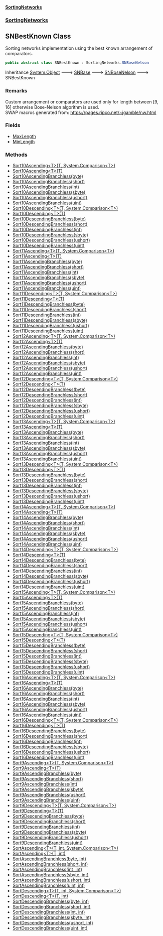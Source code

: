 #### [SortingNetworks](./index.md 'index')
### [SortingNetworks](./SortingNetworks.md 'SortingNetworks')
## SNBestKnown Class
Sorting networks implementation using the best known arrangement of comparators.  
```csharp
public abstract class SNBestKnown : SortingNetworks.SNBoseNelson
```
Inheritance [System.Object](https://docs.microsoft.com/en-us/dotnet/api/System.Object 'System.Object') &#129106; [SNBase](./SortingNetworks-SNBase.md 'SortingNetworks.SNBase') &#129106; [SNBoseNelson](./SortingNetworks-SNBoseNelson.md 'SortingNetworks.SNBoseNelson') &#129106; SNBestKnown  
### Remarks
Custom arrangement or comparators are used only for length between [9, 16] otherwise Bose-Nelson algorithm is used.  
SWAP macros generated from: https://pages.ripco.net/~jgamble/nw.html  
### Fields
- [MaxLength](./SortingNetworks-SNBestKnown-MaxLength.md 'SortingNetworks.SNBestKnown.MaxLength')
- [MinLength](./SortingNetworks-SNBestKnown-MinLength.md 'SortingNetworks.SNBestKnown.MinLength')
### Methods
- [Sort10Ascending&lt;T&gt;(T, System.Comparison&lt;T&gt;)](./SortingNetworks-SNBestKnown-Sort10Ascending-T-(T_System-Comparison-T-).md 'SortingNetworks.SNBestKnown.Sort10Ascending&lt;T&gt;(T, System.Comparison&lt;T&gt;)')
- [Sort10Ascending&lt;T&gt;(T)](./SortingNetworks-SNBestKnown-Sort10Ascending-T-(T).md 'SortingNetworks.SNBestKnown.Sort10Ascending&lt;T&gt;(T)')
- [Sort10AscendingBranchless(byte)](./SortingNetworks-SNBestKnown-Sort10AscendingBranchless(byte).md 'SortingNetworks.SNBestKnown.Sort10AscendingBranchless(byte)')
- [Sort10AscendingBranchless(short)](./SortingNetworks-SNBestKnown-Sort10AscendingBranchless(short).md 'SortingNetworks.SNBestKnown.Sort10AscendingBranchless(short)')
- [Sort10AscendingBranchless(int)](./SortingNetworks-SNBestKnown-Sort10AscendingBranchless(int).md 'SortingNetworks.SNBestKnown.Sort10AscendingBranchless(int)')
- [Sort10AscendingBranchless(sbyte)](./SortingNetworks-SNBestKnown-Sort10AscendingBranchless(sbyte).md 'SortingNetworks.SNBestKnown.Sort10AscendingBranchless(sbyte)')
- [Sort10AscendingBranchless(ushort)](./SortingNetworks-SNBestKnown-Sort10AscendingBranchless(ushort).md 'SortingNetworks.SNBestKnown.Sort10AscendingBranchless(ushort)')
- [Sort10AscendingBranchless(uint)](./SortingNetworks-SNBestKnown-Sort10AscendingBranchless(uint).md 'SortingNetworks.SNBestKnown.Sort10AscendingBranchless(uint)')
- [Sort10Descending&lt;T&gt;(T, System.Comparison&lt;T&gt;)](./SortingNetworks-SNBestKnown-Sort10Descending-T-(T_System-Comparison-T-).md 'SortingNetworks.SNBestKnown.Sort10Descending&lt;T&gt;(T, System.Comparison&lt;T&gt;)')
- [Sort10Descending&lt;T&gt;(T)](./SortingNetworks-SNBestKnown-Sort10Descending-T-(T).md 'SortingNetworks.SNBestKnown.Sort10Descending&lt;T&gt;(T)')
- [Sort10DescendingBranchless(byte)](./SortingNetworks-SNBestKnown-Sort10DescendingBranchless(byte).md 'SortingNetworks.SNBestKnown.Sort10DescendingBranchless(byte)')
- [Sort10DescendingBranchless(short)](./SortingNetworks-SNBestKnown-Sort10DescendingBranchless(short).md 'SortingNetworks.SNBestKnown.Sort10DescendingBranchless(short)')
- [Sort10DescendingBranchless(int)](./SortingNetworks-SNBestKnown-Sort10DescendingBranchless(int).md 'SortingNetworks.SNBestKnown.Sort10DescendingBranchless(int)')
- [Sort10DescendingBranchless(sbyte)](./SortingNetworks-SNBestKnown-Sort10DescendingBranchless(sbyte).md 'SortingNetworks.SNBestKnown.Sort10DescendingBranchless(sbyte)')
- [Sort10DescendingBranchless(ushort)](./SortingNetworks-SNBestKnown-Sort10DescendingBranchless(ushort).md 'SortingNetworks.SNBestKnown.Sort10DescendingBranchless(ushort)')
- [Sort10DescendingBranchless(uint)](./SortingNetworks-SNBestKnown-Sort10DescendingBranchless(uint).md 'SortingNetworks.SNBestKnown.Sort10DescendingBranchless(uint)')
- [Sort11Ascending&lt;T&gt;(T, System.Comparison&lt;T&gt;)](./SortingNetworks-SNBestKnown-Sort11Ascending-T-(T_System-Comparison-T-).md 'SortingNetworks.SNBestKnown.Sort11Ascending&lt;T&gt;(T, System.Comparison&lt;T&gt;)')
- [Sort11Ascending&lt;T&gt;(T)](./SortingNetworks-SNBestKnown-Sort11Ascending-T-(T).md 'SortingNetworks.SNBestKnown.Sort11Ascending&lt;T&gt;(T)')
- [Sort11AscendingBranchless(byte)](./SortingNetworks-SNBestKnown-Sort11AscendingBranchless(byte).md 'SortingNetworks.SNBestKnown.Sort11AscendingBranchless(byte)')
- [Sort11AscendingBranchless(short)](./SortingNetworks-SNBestKnown-Sort11AscendingBranchless(short).md 'SortingNetworks.SNBestKnown.Sort11AscendingBranchless(short)')
- [Sort11AscendingBranchless(int)](./SortingNetworks-SNBestKnown-Sort11AscendingBranchless(int).md 'SortingNetworks.SNBestKnown.Sort11AscendingBranchless(int)')
- [Sort11AscendingBranchless(sbyte)](./SortingNetworks-SNBestKnown-Sort11AscendingBranchless(sbyte).md 'SortingNetworks.SNBestKnown.Sort11AscendingBranchless(sbyte)')
- [Sort11AscendingBranchless(ushort)](./SortingNetworks-SNBestKnown-Sort11AscendingBranchless(ushort).md 'SortingNetworks.SNBestKnown.Sort11AscendingBranchless(ushort)')
- [Sort11AscendingBranchless(uint)](./SortingNetworks-SNBestKnown-Sort11AscendingBranchless(uint).md 'SortingNetworks.SNBestKnown.Sort11AscendingBranchless(uint)')
- [Sort11Descending&lt;T&gt;(T, System.Comparison&lt;T&gt;)](./SortingNetworks-SNBestKnown-Sort11Descending-T-(T_System-Comparison-T-).md 'SortingNetworks.SNBestKnown.Sort11Descending&lt;T&gt;(T, System.Comparison&lt;T&gt;)')
- [Sort11Descending&lt;T&gt;(T)](./SortingNetworks-SNBestKnown-Sort11Descending-T-(T).md 'SortingNetworks.SNBestKnown.Sort11Descending&lt;T&gt;(T)')
- [Sort11DescendingBranchless(byte)](./SortingNetworks-SNBestKnown-Sort11DescendingBranchless(byte).md 'SortingNetworks.SNBestKnown.Sort11DescendingBranchless(byte)')
- [Sort11DescendingBranchless(short)](./SortingNetworks-SNBestKnown-Sort11DescendingBranchless(short).md 'SortingNetworks.SNBestKnown.Sort11DescendingBranchless(short)')
- [Sort11DescendingBranchless(int)](./SortingNetworks-SNBestKnown-Sort11DescendingBranchless(int).md 'SortingNetworks.SNBestKnown.Sort11DescendingBranchless(int)')
- [Sort11DescendingBranchless(sbyte)](./SortingNetworks-SNBestKnown-Sort11DescendingBranchless(sbyte).md 'SortingNetworks.SNBestKnown.Sort11DescendingBranchless(sbyte)')
- [Sort11DescendingBranchless(ushort)](./SortingNetworks-SNBestKnown-Sort11DescendingBranchless(ushort).md 'SortingNetworks.SNBestKnown.Sort11DescendingBranchless(ushort)')
- [Sort11DescendingBranchless(uint)](./SortingNetworks-SNBestKnown-Sort11DescendingBranchless(uint).md 'SortingNetworks.SNBestKnown.Sort11DescendingBranchless(uint)')
- [Sort12Ascending&lt;T&gt;(T, System.Comparison&lt;T&gt;)](./SortingNetworks-SNBestKnown-Sort12Ascending-T-(T_System-Comparison-T-).md 'SortingNetworks.SNBestKnown.Sort12Ascending&lt;T&gt;(T, System.Comparison&lt;T&gt;)')
- [Sort12Ascending&lt;T&gt;(T)](./SortingNetworks-SNBestKnown-Sort12Ascending-T-(T).md 'SortingNetworks.SNBestKnown.Sort12Ascending&lt;T&gt;(T)')
- [Sort12AscendingBranchless(byte)](./SortingNetworks-SNBestKnown-Sort12AscendingBranchless(byte).md 'SortingNetworks.SNBestKnown.Sort12AscendingBranchless(byte)')
- [Sort12AscendingBranchless(short)](./SortingNetworks-SNBestKnown-Sort12AscendingBranchless(short).md 'SortingNetworks.SNBestKnown.Sort12AscendingBranchless(short)')
- [Sort12AscendingBranchless(int)](./SortingNetworks-SNBestKnown-Sort12AscendingBranchless(int).md 'SortingNetworks.SNBestKnown.Sort12AscendingBranchless(int)')
- [Sort12AscendingBranchless(sbyte)](./SortingNetworks-SNBestKnown-Sort12AscendingBranchless(sbyte).md 'SortingNetworks.SNBestKnown.Sort12AscendingBranchless(sbyte)')
- [Sort12AscendingBranchless(ushort)](./SortingNetworks-SNBestKnown-Sort12AscendingBranchless(ushort).md 'SortingNetworks.SNBestKnown.Sort12AscendingBranchless(ushort)')
- [Sort12AscendingBranchless(uint)](./SortingNetworks-SNBestKnown-Sort12AscendingBranchless(uint).md 'SortingNetworks.SNBestKnown.Sort12AscendingBranchless(uint)')
- [Sort12Descending&lt;T&gt;(T, System.Comparison&lt;T&gt;)](./SortingNetworks-SNBestKnown-Sort12Descending-T-(T_System-Comparison-T-).md 'SortingNetworks.SNBestKnown.Sort12Descending&lt;T&gt;(T, System.Comparison&lt;T&gt;)')
- [Sort12Descending&lt;T&gt;(T)](./SortingNetworks-SNBestKnown-Sort12Descending-T-(T).md 'SortingNetworks.SNBestKnown.Sort12Descending&lt;T&gt;(T)')
- [Sort12DescendingBranchless(byte)](./SortingNetworks-SNBestKnown-Sort12DescendingBranchless(byte).md 'SortingNetworks.SNBestKnown.Sort12DescendingBranchless(byte)')
- [Sort12DescendingBranchless(short)](./SortingNetworks-SNBestKnown-Sort12DescendingBranchless(short).md 'SortingNetworks.SNBestKnown.Sort12DescendingBranchless(short)')
- [Sort12DescendingBranchless(int)](./SortingNetworks-SNBestKnown-Sort12DescendingBranchless(int).md 'SortingNetworks.SNBestKnown.Sort12DescendingBranchless(int)')
- [Sort12DescendingBranchless(sbyte)](./SortingNetworks-SNBestKnown-Sort12DescendingBranchless(sbyte).md 'SortingNetworks.SNBestKnown.Sort12DescendingBranchless(sbyte)')
- [Sort12DescendingBranchless(ushort)](./SortingNetworks-SNBestKnown-Sort12DescendingBranchless(ushort).md 'SortingNetworks.SNBestKnown.Sort12DescendingBranchless(ushort)')
- [Sort12DescendingBranchless(uint)](./SortingNetworks-SNBestKnown-Sort12DescendingBranchless(uint).md 'SortingNetworks.SNBestKnown.Sort12DescendingBranchless(uint)')
- [Sort13Ascending&lt;T&gt;(T, System.Comparison&lt;T&gt;)](./SortingNetworks-SNBestKnown-Sort13Ascending-T-(T_System-Comparison-T-).md 'SortingNetworks.SNBestKnown.Sort13Ascending&lt;T&gt;(T, System.Comparison&lt;T&gt;)')
- [Sort13Ascending&lt;T&gt;(T)](./SortingNetworks-SNBestKnown-Sort13Ascending-T-(T).md 'SortingNetworks.SNBestKnown.Sort13Ascending&lt;T&gt;(T)')
- [Sort13AscendingBranchless(byte)](./SortingNetworks-SNBestKnown-Sort13AscendingBranchless(byte).md 'SortingNetworks.SNBestKnown.Sort13AscendingBranchless(byte)')
- [Sort13AscendingBranchless(short)](./SortingNetworks-SNBestKnown-Sort13AscendingBranchless(short).md 'SortingNetworks.SNBestKnown.Sort13AscendingBranchless(short)')
- [Sort13AscendingBranchless(int)](./SortingNetworks-SNBestKnown-Sort13AscendingBranchless(int).md 'SortingNetworks.SNBestKnown.Sort13AscendingBranchless(int)')
- [Sort13AscendingBranchless(sbyte)](./SortingNetworks-SNBestKnown-Sort13AscendingBranchless(sbyte).md 'SortingNetworks.SNBestKnown.Sort13AscendingBranchless(sbyte)')
- [Sort13AscendingBranchless(ushort)](./SortingNetworks-SNBestKnown-Sort13AscendingBranchless(ushort).md 'SortingNetworks.SNBestKnown.Sort13AscendingBranchless(ushort)')
- [Sort13AscendingBranchless(uint)](./SortingNetworks-SNBestKnown-Sort13AscendingBranchless(uint).md 'SortingNetworks.SNBestKnown.Sort13AscendingBranchless(uint)')
- [Sort13Descending&lt;T&gt;(T, System.Comparison&lt;T&gt;)](./SortingNetworks-SNBestKnown-Sort13Descending-T-(T_System-Comparison-T-).md 'SortingNetworks.SNBestKnown.Sort13Descending&lt;T&gt;(T, System.Comparison&lt;T&gt;)')
- [Sort13Descending&lt;T&gt;(T)](./SortingNetworks-SNBestKnown-Sort13Descending-T-(T).md 'SortingNetworks.SNBestKnown.Sort13Descending&lt;T&gt;(T)')
- [Sort13DescendingBranchless(byte)](./SortingNetworks-SNBestKnown-Sort13DescendingBranchless(byte).md 'SortingNetworks.SNBestKnown.Sort13DescendingBranchless(byte)')
- [Sort13DescendingBranchless(short)](./SortingNetworks-SNBestKnown-Sort13DescendingBranchless(short).md 'SortingNetworks.SNBestKnown.Sort13DescendingBranchless(short)')
- [Sort13DescendingBranchless(int)](./SortingNetworks-SNBestKnown-Sort13DescendingBranchless(int).md 'SortingNetworks.SNBestKnown.Sort13DescendingBranchless(int)')
- [Sort13DescendingBranchless(sbyte)](./SortingNetworks-SNBestKnown-Sort13DescendingBranchless(sbyte).md 'SortingNetworks.SNBestKnown.Sort13DescendingBranchless(sbyte)')
- [Sort13DescendingBranchless(ushort)](./SortingNetworks-SNBestKnown-Sort13DescendingBranchless(ushort).md 'SortingNetworks.SNBestKnown.Sort13DescendingBranchless(ushort)')
- [Sort13DescendingBranchless(uint)](./SortingNetworks-SNBestKnown-Sort13DescendingBranchless(uint).md 'SortingNetworks.SNBestKnown.Sort13DescendingBranchless(uint)')
- [Sort14Ascending&lt;T&gt;(T, System.Comparison&lt;T&gt;)](./SortingNetworks-SNBestKnown-Sort14Ascending-T-(T_System-Comparison-T-).md 'SortingNetworks.SNBestKnown.Sort14Ascending&lt;T&gt;(T, System.Comparison&lt;T&gt;)')
- [Sort14Ascending&lt;T&gt;(T)](./SortingNetworks-SNBestKnown-Sort14Ascending-T-(T).md 'SortingNetworks.SNBestKnown.Sort14Ascending&lt;T&gt;(T)')
- [Sort14AscendingBranchless(byte)](./SortingNetworks-SNBestKnown-Sort14AscendingBranchless(byte).md 'SortingNetworks.SNBestKnown.Sort14AscendingBranchless(byte)')
- [Sort14AscendingBranchless(short)](./SortingNetworks-SNBestKnown-Sort14AscendingBranchless(short).md 'SortingNetworks.SNBestKnown.Sort14AscendingBranchless(short)')
- [Sort14AscendingBranchless(int)](./SortingNetworks-SNBestKnown-Sort14AscendingBranchless(int).md 'SortingNetworks.SNBestKnown.Sort14AscendingBranchless(int)')
- [Sort14AscendingBranchless(sbyte)](./SortingNetworks-SNBestKnown-Sort14AscendingBranchless(sbyte).md 'SortingNetworks.SNBestKnown.Sort14AscendingBranchless(sbyte)')
- [Sort14AscendingBranchless(ushort)](./SortingNetworks-SNBestKnown-Sort14AscendingBranchless(ushort).md 'SortingNetworks.SNBestKnown.Sort14AscendingBranchless(ushort)')
- [Sort14AscendingBranchless(uint)](./SortingNetworks-SNBestKnown-Sort14AscendingBranchless(uint).md 'SortingNetworks.SNBestKnown.Sort14AscendingBranchless(uint)')
- [Sort14Descending&lt;T&gt;(T, System.Comparison&lt;T&gt;)](./SortingNetworks-SNBestKnown-Sort14Descending-T-(T_System-Comparison-T-).md 'SortingNetworks.SNBestKnown.Sort14Descending&lt;T&gt;(T, System.Comparison&lt;T&gt;)')
- [Sort14Descending&lt;T&gt;(T)](./SortingNetworks-SNBestKnown-Sort14Descending-T-(T).md 'SortingNetworks.SNBestKnown.Sort14Descending&lt;T&gt;(T)')
- [Sort14DescendingBranchless(byte)](./SortingNetworks-SNBestKnown-Sort14DescendingBranchless(byte).md 'SortingNetworks.SNBestKnown.Sort14DescendingBranchless(byte)')
- [Sort14DescendingBranchless(short)](./SortingNetworks-SNBestKnown-Sort14DescendingBranchless(short).md 'SortingNetworks.SNBestKnown.Sort14DescendingBranchless(short)')
- [Sort14DescendingBranchless(int)](./SortingNetworks-SNBestKnown-Sort14DescendingBranchless(int).md 'SortingNetworks.SNBestKnown.Sort14DescendingBranchless(int)')
- [Sort14DescendingBranchless(sbyte)](./SortingNetworks-SNBestKnown-Sort14DescendingBranchless(sbyte).md 'SortingNetworks.SNBestKnown.Sort14DescendingBranchless(sbyte)')
- [Sort14DescendingBranchless(ushort)](./SortingNetworks-SNBestKnown-Sort14DescendingBranchless(ushort).md 'SortingNetworks.SNBestKnown.Sort14DescendingBranchless(ushort)')
- [Sort14DescendingBranchless(uint)](./SortingNetworks-SNBestKnown-Sort14DescendingBranchless(uint).md 'SortingNetworks.SNBestKnown.Sort14DescendingBranchless(uint)')
- [Sort15Ascending&lt;T&gt;(T, System.Comparison&lt;T&gt;)](./SortingNetworks-SNBestKnown-Sort15Ascending-T-(T_System-Comparison-T-).md 'SortingNetworks.SNBestKnown.Sort15Ascending&lt;T&gt;(T, System.Comparison&lt;T&gt;)')
- [Sort15Ascending&lt;T&gt;(T)](./SortingNetworks-SNBestKnown-Sort15Ascending-T-(T).md 'SortingNetworks.SNBestKnown.Sort15Ascending&lt;T&gt;(T)')
- [Sort15AscendingBranchless(byte)](./SortingNetworks-SNBestKnown-Sort15AscendingBranchless(byte).md 'SortingNetworks.SNBestKnown.Sort15AscendingBranchless(byte)')
- [Sort15AscendingBranchless(short)](./SortingNetworks-SNBestKnown-Sort15AscendingBranchless(short).md 'SortingNetworks.SNBestKnown.Sort15AscendingBranchless(short)')
- [Sort15AscendingBranchless(int)](./SortingNetworks-SNBestKnown-Sort15AscendingBranchless(int).md 'SortingNetworks.SNBestKnown.Sort15AscendingBranchless(int)')
- [Sort15AscendingBranchless(sbyte)](./SortingNetworks-SNBestKnown-Sort15AscendingBranchless(sbyte).md 'SortingNetworks.SNBestKnown.Sort15AscendingBranchless(sbyte)')
- [Sort15AscendingBranchless(ushort)](./SortingNetworks-SNBestKnown-Sort15AscendingBranchless(ushort).md 'SortingNetworks.SNBestKnown.Sort15AscendingBranchless(ushort)')
- [Sort15AscendingBranchless(uint)](./SortingNetworks-SNBestKnown-Sort15AscendingBranchless(uint).md 'SortingNetworks.SNBestKnown.Sort15AscendingBranchless(uint)')
- [Sort15Descending&lt;T&gt;(T, System.Comparison&lt;T&gt;)](./SortingNetworks-SNBestKnown-Sort15Descending-T-(T_System-Comparison-T-).md 'SortingNetworks.SNBestKnown.Sort15Descending&lt;T&gt;(T, System.Comparison&lt;T&gt;)')
- [Sort15Descending&lt;T&gt;(T)](./SortingNetworks-SNBestKnown-Sort15Descending-T-(T).md 'SortingNetworks.SNBestKnown.Sort15Descending&lt;T&gt;(T)')
- [Sort15DescendingBranchless(byte)](./SortingNetworks-SNBestKnown-Sort15DescendingBranchless(byte).md 'SortingNetworks.SNBestKnown.Sort15DescendingBranchless(byte)')
- [Sort15DescendingBranchless(short)](./SortingNetworks-SNBestKnown-Sort15DescendingBranchless(short).md 'SortingNetworks.SNBestKnown.Sort15DescendingBranchless(short)')
- [Sort15DescendingBranchless(int)](./SortingNetworks-SNBestKnown-Sort15DescendingBranchless(int).md 'SortingNetworks.SNBestKnown.Sort15DescendingBranchless(int)')
- [Sort15DescendingBranchless(sbyte)](./SortingNetworks-SNBestKnown-Sort15DescendingBranchless(sbyte).md 'SortingNetworks.SNBestKnown.Sort15DescendingBranchless(sbyte)')
- [Sort15DescendingBranchless(ushort)](./SortingNetworks-SNBestKnown-Sort15DescendingBranchless(ushort).md 'SortingNetworks.SNBestKnown.Sort15DescendingBranchless(ushort)')
- [Sort15DescendingBranchless(uint)](./SortingNetworks-SNBestKnown-Sort15DescendingBranchless(uint).md 'SortingNetworks.SNBestKnown.Sort15DescendingBranchless(uint)')
- [Sort16Ascending&lt;T&gt;(T, System.Comparison&lt;T&gt;)](./SortingNetworks-SNBestKnown-Sort16Ascending-T-(T_System-Comparison-T-).md 'SortingNetworks.SNBestKnown.Sort16Ascending&lt;T&gt;(T, System.Comparison&lt;T&gt;)')
- [Sort16Ascending&lt;T&gt;(T)](./SortingNetworks-SNBestKnown-Sort16Ascending-T-(T).md 'SortingNetworks.SNBestKnown.Sort16Ascending&lt;T&gt;(T)')
- [Sort16AscendingBranchless(byte)](./SortingNetworks-SNBestKnown-Sort16AscendingBranchless(byte).md 'SortingNetworks.SNBestKnown.Sort16AscendingBranchless(byte)')
- [Sort16AscendingBranchless(short)](./SortingNetworks-SNBestKnown-Sort16AscendingBranchless(short).md 'SortingNetworks.SNBestKnown.Sort16AscendingBranchless(short)')
- [Sort16AscendingBranchless(int)](./SortingNetworks-SNBestKnown-Sort16AscendingBranchless(int).md 'SortingNetworks.SNBestKnown.Sort16AscendingBranchless(int)')
- [Sort16AscendingBranchless(sbyte)](./SortingNetworks-SNBestKnown-Sort16AscendingBranchless(sbyte).md 'SortingNetworks.SNBestKnown.Sort16AscendingBranchless(sbyte)')
- [Sort16AscendingBranchless(ushort)](./SortingNetworks-SNBestKnown-Sort16AscendingBranchless(ushort).md 'SortingNetworks.SNBestKnown.Sort16AscendingBranchless(ushort)')
- [Sort16AscendingBranchless(uint)](./SortingNetworks-SNBestKnown-Sort16AscendingBranchless(uint).md 'SortingNetworks.SNBestKnown.Sort16AscendingBranchless(uint)')
- [Sort16Descending&lt;T&gt;(T, System.Comparison&lt;T&gt;)](./SortingNetworks-SNBestKnown-Sort16Descending-T-(T_System-Comparison-T-).md 'SortingNetworks.SNBestKnown.Sort16Descending&lt;T&gt;(T, System.Comparison&lt;T&gt;)')
- [Sort16Descending&lt;T&gt;(T)](./SortingNetworks-SNBestKnown-Sort16Descending-T-(T).md 'SortingNetworks.SNBestKnown.Sort16Descending&lt;T&gt;(T)')
- [Sort16DescendingBranchless(byte)](./SortingNetworks-SNBestKnown-Sort16DescendingBranchless(byte).md 'SortingNetworks.SNBestKnown.Sort16DescendingBranchless(byte)')
- [Sort16DescendingBranchless(short)](./SortingNetworks-SNBestKnown-Sort16DescendingBranchless(short).md 'SortingNetworks.SNBestKnown.Sort16DescendingBranchless(short)')
- [Sort16DescendingBranchless(int)](./SortingNetworks-SNBestKnown-Sort16DescendingBranchless(int).md 'SortingNetworks.SNBestKnown.Sort16DescendingBranchless(int)')
- [Sort16DescendingBranchless(sbyte)](./SortingNetworks-SNBestKnown-Sort16DescendingBranchless(sbyte).md 'SortingNetworks.SNBestKnown.Sort16DescendingBranchless(sbyte)')
- [Sort16DescendingBranchless(ushort)](./SortingNetworks-SNBestKnown-Sort16DescendingBranchless(ushort).md 'SortingNetworks.SNBestKnown.Sort16DescendingBranchless(ushort)')
- [Sort16DescendingBranchless(uint)](./SortingNetworks-SNBestKnown-Sort16DescendingBranchless(uint).md 'SortingNetworks.SNBestKnown.Sort16DescendingBranchless(uint)')
- [Sort9Ascending&lt;T&gt;(T, System.Comparison&lt;T&gt;)](./SortingNetworks-SNBestKnown-Sort9Ascending-T-(T_System-Comparison-T-).md 'SortingNetworks.SNBestKnown.Sort9Ascending&lt;T&gt;(T, System.Comparison&lt;T&gt;)')
- [Sort9Ascending&lt;T&gt;(T)](./SortingNetworks-SNBestKnown-Sort9Ascending-T-(T).md 'SortingNetworks.SNBestKnown.Sort9Ascending&lt;T&gt;(T)')
- [Sort9AscendingBranchless(byte)](./SortingNetworks-SNBestKnown-Sort9AscendingBranchless(byte).md 'SortingNetworks.SNBestKnown.Sort9AscendingBranchless(byte)')
- [Sort9AscendingBranchless(short)](./SortingNetworks-SNBestKnown-Sort9AscendingBranchless(short).md 'SortingNetworks.SNBestKnown.Sort9AscendingBranchless(short)')
- [Sort9AscendingBranchless(int)](./SortingNetworks-SNBestKnown-Sort9AscendingBranchless(int).md 'SortingNetworks.SNBestKnown.Sort9AscendingBranchless(int)')
- [Sort9AscendingBranchless(sbyte)](./SortingNetworks-SNBestKnown-Sort9AscendingBranchless(sbyte).md 'SortingNetworks.SNBestKnown.Sort9AscendingBranchless(sbyte)')
- [Sort9AscendingBranchless(ushort)](./SortingNetworks-SNBestKnown-Sort9AscendingBranchless(ushort).md 'SortingNetworks.SNBestKnown.Sort9AscendingBranchless(ushort)')
- [Sort9AscendingBranchless(uint)](./SortingNetworks-SNBestKnown-Sort9AscendingBranchless(uint).md 'SortingNetworks.SNBestKnown.Sort9AscendingBranchless(uint)')
- [Sort9Descending&lt;T&gt;(T, System.Comparison&lt;T&gt;)](./SortingNetworks-SNBestKnown-Sort9Descending-T-(T_System-Comparison-T-).md 'SortingNetworks.SNBestKnown.Sort9Descending&lt;T&gt;(T, System.Comparison&lt;T&gt;)')
- [Sort9Descending&lt;T&gt;(T)](./SortingNetworks-SNBestKnown-Sort9Descending-T-(T).md 'SortingNetworks.SNBestKnown.Sort9Descending&lt;T&gt;(T)')
- [Sort9DescendingBranchless(byte)](./SortingNetworks-SNBestKnown-Sort9DescendingBranchless(byte).md 'SortingNetworks.SNBestKnown.Sort9DescendingBranchless(byte)')
- [Sort9DescendingBranchless(short)](./SortingNetworks-SNBestKnown-Sort9DescendingBranchless(short).md 'SortingNetworks.SNBestKnown.Sort9DescendingBranchless(short)')
- [Sort9DescendingBranchless(int)](./SortingNetworks-SNBestKnown-Sort9DescendingBranchless(int).md 'SortingNetworks.SNBestKnown.Sort9DescendingBranchless(int)')
- [Sort9DescendingBranchless(sbyte)](./SortingNetworks-SNBestKnown-Sort9DescendingBranchless(sbyte).md 'SortingNetworks.SNBestKnown.Sort9DescendingBranchless(sbyte)')
- [Sort9DescendingBranchless(ushort)](./SortingNetworks-SNBestKnown-Sort9DescendingBranchless(ushort).md 'SortingNetworks.SNBestKnown.Sort9DescendingBranchless(ushort)')
- [Sort9DescendingBranchless(uint)](./SortingNetworks-SNBestKnown-Sort9DescendingBranchless(uint).md 'SortingNetworks.SNBestKnown.Sort9DescendingBranchless(uint)')
- [SortAscending&lt;T&gt;(T, int, System.Comparison&lt;T&gt;)](./SortingNetworks-SNBestKnown-SortAscending-T-(T_int_System-Comparison-T-).md 'SortingNetworks.SNBestKnown.SortAscending&lt;T&gt;(T, int, System.Comparison&lt;T&gt;)')
- [SortAscending&lt;T&gt;(T, int)](./SortingNetworks-SNBestKnown-SortAscending-T-(T_int).md 'SortingNetworks.SNBestKnown.SortAscending&lt;T&gt;(T, int)')
- [SortAscendingBranchless(byte, int)](./SortingNetworks-SNBestKnown-SortAscendingBranchless(byte_int).md 'SortingNetworks.SNBestKnown.SortAscendingBranchless(byte, int)')
- [SortAscendingBranchless(short, int)](./SortingNetworks-SNBestKnown-SortAscendingBranchless(short_int).md 'SortingNetworks.SNBestKnown.SortAscendingBranchless(short, int)')
- [SortAscendingBranchless(int, int)](./SortingNetworks-SNBestKnown-SortAscendingBranchless(int_int).md 'SortingNetworks.SNBestKnown.SortAscendingBranchless(int, int)')
- [SortAscendingBranchless(sbyte, int)](./SortingNetworks-SNBestKnown-SortAscendingBranchless(sbyte_int).md 'SortingNetworks.SNBestKnown.SortAscendingBranchless(sbyte, int)')
- [SortAscendingBranchless(ushort, int)](./SortingNetworks-SNBestKnown-SortAscendingBranchless(ushort_int).md 'SortingNetworks.SNBestKnown.SortAscendingBranchless(ushort, int)')
- [SortAscendingBranchless(uint, int)](./SortingNetworks-SNBestKnown-SortAscendingBranchless(uint_int).md 'SortingNetworks.SNBestKnown.SortAscendingBranchless(uint, int)')
- [SortDescending&lt;T&gt;(T, int, System.Comparison&lt;T&gt;)](./SortingNetworks-SNBestKnown-SortDescending-T-(T_int_System-Comparison-T-).md 'SortingNetworks.SNBestKnown.SortDescending&lt;T&gt;(T, int, System.Comparison&lt;T&gt;)')
- [SortDescending&lt;T&gt;(T, int)](./SortingNetworks-SNBestKnown-SortDescending-T-(T_int).md 'SortingNetworks.SNBestKnown.SortDescending&lt;T&gt;(T, int)')
- [SortDescendingBranchless(byte, int)](./SortingNetworks-SNBestKnown-SortDescendingBranchless(byte_int).md 'SortingNetworks.SNBestKnown.SortDescendingBranchless(byte, int)')
- [SortDescendingBranchless(short, int)](./SortingNetworks-SNBestKnown-SortDescendingBranchless(short_int).md 'SortingNetworks.SNBestKnown.SortDescendingBranchless(short, int)')
- [SortDescendingBranchless(int, int)](./SortingNetworks-SNBestKnown-SortDescendingBranchless(int_int).md 'SortingNetworks.SNBestKnown.SortDescendingBranchless(int, int)')
- [SortDescendingBranchless(sbyte, int)](./SortingNetworks-SNBestKnown-SortDescendingBranchless(sbyte_int).md 'SortingNetworks.SNBestKnown.SortDescendingBranchless(sbyte, int)')
- [SortDescendingBranchless(ushort, int)](./SortingNetworks-SNBestKnown-SortDescendingBranchless(ushort_int).md 'SortingNetworks.SNBestKnown.SortDescendingBranchless(ushort, int)')
- [SortDescendingBranchless(uint, int)](./SortingNetworks-SNBestKnown-SortDescendingBranchless(uint_int).md 'SortingNetworks.SNBestKnown.SortDescendingBranchless(uint, int)')
